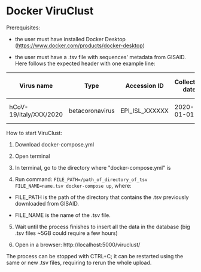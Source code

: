 # Docker ViruClust

Prerequisites:
- the user must have installed Docker Desktop (https://www.docker.com/products/docker-desktop)

- the user must have a .tsv file with sequences' metadata from GISAID. Here follows the expected header with one example line: 

| Virus name | Type | Accession ID | Collection date | Location | Additional location information | Sequence length | Host | Patient age | Gender | Clade | Pango lineage | Pangolin version | Variant | AA Substitutions | Submission date | Is reference? | Is complete? | Is high coverage? | Is low coverage? | N-Content | GC-Content
| --- | --- | --- | --- |--- | --- | --- | --- | --- | --- | --- | --- | --- | --- | --- | --- | --- | --- | --- | --- | --- | --- |
hCoV-19/Italy/XXX/2020 | betacoronavirus | EPI_ISL_XXXXXX | 2020-01-01 | Europe / Italy / Italy |  | 29903 | Human | unknown | unknown | G | B.1 | 2021-01-01 |  | (NSP15_A283V,NSP12_P323L,Spike_D614G) | 2020-04-17 |  | True | True |  | 0.0068649119282 | 0.379674275888 |


How to start ViruClust:
1) Download docker-compose.yml

2) Open terminal

3) In terminal, go to the directory where "docker-compose.yml" is

4) Run command: `FILE_PATH=/path_of_directory_of_tsv FILE_NAME=name.tsv docker-compose up`, where:

  - FILE_PATH is the path of the directory that contains the .tsv previously downloaded from GISAID.

  - FILE_NAME is the name of the .tsv file.

5) Wait until the process finishes to insert all the data in the database (big .tsv files ~5GB could require a few hours)

6) Open in a browser: http://localhost:5000/viruclust/

The process can be stopped with CTRL+C; it can be restarted using the same or new .tsv files, requiring to rerun the whole upload.
